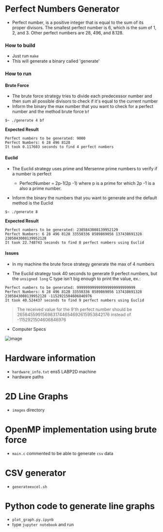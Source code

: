 # Perfect Numbers Generator

- Perfect number, is a positive integer that is equal to the sum of its proper divisors. The smallest perfect number is 6, which is the sum of 1, 2, and 3. Other perfect numbers are 28, 496, and 8.128.

### How to build
- Just run `make`
- This will generate a binary called 'generate'

### How to run

#### Brute Force
- The brute force strategy tries to divide each predecessor number and then sum all possible divisors to check if it's equal to the current number
- Inform the binary the max number that you want to check for a perfect number and the method brute force `bf`
```shell
$~ ./generate 4 bf
```

__Expected Result__
```shell
Perfect numbers to be generated: 9000
Perfect Numbers: 6 28 496 8128
It took 0.117603 seconds to find 4 perfect numbers
```

#### Euclid
- The Euclid strategy uses prime and Mersenne prime numbers to verify if a number is perfect
  - PerfectNumber = 2p-1(2p -1) where p is a prime for which 2p -1 is a also a prime number.

- Inform the binary the numbers that you want to generate and the default method is the Euclid
```shell
$~ ./generate 8
```
__Expected Result__
```shell
Perfect numbers to be generated: 2305843008139952129
Perfect Numbers: 6 28 496 8128 33550336 8589869056 137438691328 2305843008139952128
It took 22.748743 seconds to find 8 perfect numbers using Euclid
```

#### Issues
- In my machine the brute force strategy generate the max of 4 numbers

- The Euclid strategy took 40 seconds to generate 9 perfect numbers, but the `unsigned long` C type isn't big enough to print the value, ex.:
```shell
Perfect numbers to be generated: 999999999999999999999999999
Perfect Numbers: 6 28 496 8128 33550336 8589869056 137438691328 2305843008139952128 -1152921504606846976
It took 40.524437 seconds to find 9 perfect numbers using Euclid
```
> The received value for the 9'th perfect number should be 2658455991569831744654692615953842176 instead of -1152921504606846976

- Computer Specs

![image](https://user-images.githubusercontent.com/17556614/93689603-8f111d00-faa6-11ea-89a4-10e42fef614f.png)

# Hardware information
- `hardware_info.txt` ens5 LABP2D machine
- hardware paths

# 2D Line Graphs
- `images` directory

# OpenMP implementation using brute force
- `main.c` commented to be able to generate `csv` data

# CSV generator
- `generateexcel.sh`

# Python code to generate line graphs
- `plot_graph.py.ipynb`
- type `jupyter notebook` and run